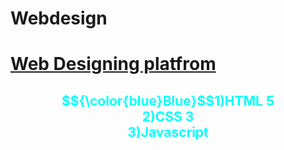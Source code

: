 # Webdesign
<h1><u>Web Designing platfrom</u></h1>
<div align="center">
    
<h2>
<font color="cyan">
$${\color{blue}Blue}$$1)HTML 5
<br>
2)CSS 3
<br>
3)Javascript
</h2>
</font>
</div>